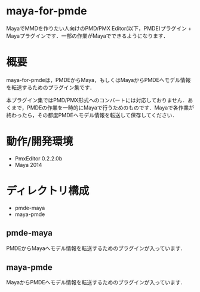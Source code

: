 maya-for-pmde
=============

MayaでMMDを作りたい人向けのPMD/PMX Editor(以下，PMDE)プラグイン + Mayaプラグインです．一部の作業がMayaでできるようになります．

# 概要
maya-for-pmdeは，PMDEからMaya，もしくはMayaからPMDEへモデル情報を転送するためのプラグイン集です．

本プラグイン集ではPMD/PMX形式へのコンバートには対応しておりません．あくまで，PMDEの作業を一時的にMayaで行うためのものです．Mayaで各作業が終わったら，その都度PMDEへモデル情報を転送して保存してください．

# 動作/開発環境
* PmxEditor 0.2.2.0b
* Maya 2014

# ディレクトリ構成

* pmde-maya
* maya-pmde

## pmde-maya
PMDEからMayaへモデル情報を転送するためのプラグインが入っています．

## maya-pmde
MayaからPMDEへモデル情報を転送するためのプラグインが入っています．
